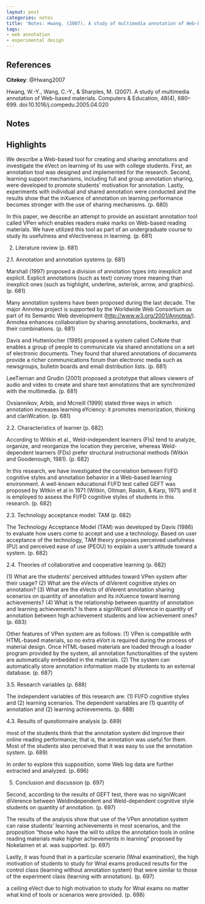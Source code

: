 ```yaml
---
layout: post
categories: notes
title: 'Notes: Hwang. (2007). A study of multimedia annotation of Web-based materials'
tags:
- web annotation
- experimental design
---
```


## References

**Citekey**: @Hwang2007

Hwang, W.-Y., Wang, C.-Y., & Sharples, M. (2007). A study of multimedia annotation of Web-based materials. Computers & Education, 48(4), 680–699. doi:10.1016/j.compedu.2005.04.020

## Notes

## Highlights


We describe a Web-based tool for creating and sharing annotations and investigate the eVect on learning of its use with college students. First, an annotation tool was designed and implemented for the research. Second, learning support mechanisms, including full and group annotation sharing, were developed to promote students’ motivation for annotation. Lastly, experiments with individual and shared annotation were conducted and the results show that the inXuence of annotation on learning performance becomes stronger with the use of sharing mechanisms. (p. 680)

In this paper, we describe an attempt to provide an assistant annotation tool called VPen which enables readers make marks on Web-based reading materials. We have utilized this tool as part of an undergraduate course to study its usefulness and eVectiveness in learning. (p. 681)

2. Literature review (p. 681)

2.1. Annotation and annotation systems (p. 681)

Marshall (1997) proposed a division of annotation types into inexplicit and explicit. Explicit annotations (such as text) convey more meaning than inexplicit ones (such as highlight, underline, asterisk, arrow, and graphics). (p. 681)

Many annotation systems have been proposed during the last decade. The major Annotea project is supported by the Worldwide Web Consortium as part of its Semantic Web development (http://www.w3.org/2001/Annotea/). Annotea enhances collaboration by sharing annotations, bookmarks, and their combinations. (p. 681)

Davis and Huttenlocher (1995) proposed a system called CoNote that enables a group of people to communicate via shared annotations on a set of electronic documents. They found that shared annotations of documents provide a richer communications forum than electronic media such as newsgroups, bulletin boards and email distribution lists. (p. 681)

LeeTiernan and Grudin (2001) proposed a prototype that allows viewers of audio and video to create and share text annotations that are synchronized with the multimedia. (p. 681)

Ovsiannikov, Arbib, and Mcneill (1999) stated three ways in which annotation increases learning eYciency: it promotes memorization, thinking and clariWcation. (p. 681)

2.2. Characteristics of learner (p. 682)

According to Witkin et al., Weld-independent learners (FIs) tend to analyze, organize, and reorganize the location they perceive, whereas Weld-dependent learners (FDs) prefer structural instructional methods (Witkin and Goodenough, 1981). (p. 682)

In this research, we have investigated the correlation between FI/FD cognitive styles and annotation behavior in a Web-based learning environment. A well-known educational FI/FD test called GEFT was proposed by Witkin et al in 1971 (Witkin, Oltman, Raskin, & Karp, 1971) and it is employed to assess the FI/FD cognitive styles of students in this research. (p. 682)

2.3. Technology acceptance model: TAM (p. 682)

The Technology Acceptance Model (TAM) was developed by Davis (1986) to evaluate how users come to accept and use a technology. Based on user acceptance of the technology, TAM theory proposes perceived usefulness (PU) and perceived ease of use (PEOU) to explain a user’s attitude toward a system. (p. 682)

2.4. Theories of collaborative and cooperative learning (p. 682)

(1) What are the students’ perceived attitudes toward VPen system after their usage? (2) What are the eVects of diVerent cognitive styles on annotation? (3) What are the eVects of diVerent annotation sharing scenarios on quantity of annotation and its inXuence toward learning achievements? (4) What is the relationship between quantity of annotation and learning achievements? Is there a signiWcant diVerence in quantity of annotation between high achievement students and low achievement ones? (p. 683)

Other features of VPen system are as follows: (1) VPen is compatible with HTML-based materials, so no extra eVort is required during the process of material design. Once HTML-based materials are loaded through a loader program provided by the system, all annotation functionalities of the system are automatically embedded in the materials. (2) The system can automatically store annotation information made by students to an external database. (p. 687)

3.5. Research variables (p. 688)

The independent variables of this research are: (1) FI/FD cognitive styles and (2) learning scenarios. The dependent variables are (1) quantity of annotation and (2) learning achievements. (p. 688)

4.3. Results of questionnaire analysis (p. 689)

most of the students think that the annotation system did improve their online reading performance; that is, the annotation was useful for them. Most of the students also perceived that it was easy to use the annotation system. (p. 689)

In order to explore this supposition, some Web log data are further extracted and analyzed. (p. 696)

5. Conclusion and discussion (p. 697)

Second, according to the results of GEFT test, there was no signiWcant diVerence between Weldindependent and Weld-dependent cognitive style students on quantity of annotation. (p. 697)

The results of the analysis show that use of the VPen annotation system can raise students’ learning achievements in most scenarios, and the proposition “those who have the will to utilize the annotation tools in online reading materials make higher achievements in learning” proposed by Nokelainen et al. was supported. (p. 697)

Lastly, it was found that in a particular scenario (Wnal examination), the high motivation of students to study for Wnal exams produced results for the control class (learning without annotation system) that were similar to those of the experiment class (learning with annotation). (p. 697)

a ceiling eVect due to high motivation to study for Wnal exams no matter what kind of tools or scenarios were provided. (p. 698)
